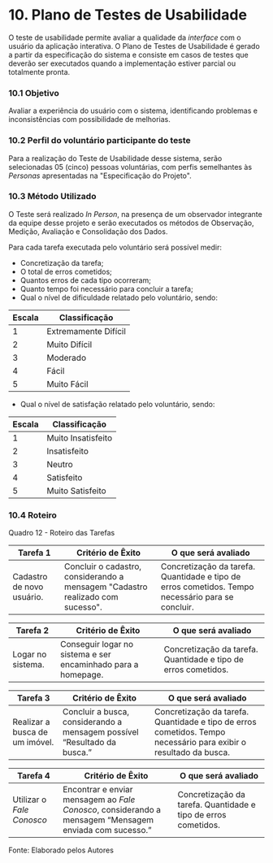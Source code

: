 # 10. Plano de Testes de Usabilidade

O teste de usabilidade permite avaliar a qualidade da _interface_ com o usuário da aplicação interativa. O Plano de Testes de Usabilidade é gerado a partir da especificação do sistema e consiste em casos de testes que deverão ser executados quando a implementação estiver parcial ou totalmente pronta. 


### 10.1 Objetivo

Avaliar a experiência do usuário com o sistema, identificando problemas e inconsistências com possibilidade de melhorias.


### 10.2 Perfil do voluntário participante do teste 

Para a realização do Teste de Usabilidade desse sistema, serão selecionadas 05 (cinco) pessoas voluntárias, com perfis semelhantes às _Personas_ apresentadas na "Especificação do Projeto".


### 10.3 Método Utilizado

O Teste será realizado  _In Person_, na presença de um observador integrante da equipe desse projeto e serão executados os métodos de Observação, Medição, Avaliação e Consolidação dos Dados.

Para cada tarefa executada pelo voluntário será possível medir:

-	Concretização da tarefa;
-	O total de erros cometidos;
-	Quantos erros de cada tipo ocorreram;
-	Quanto tempo foi necessário para concluir a tarefa;
-	Qual o nível de dificuldade relatado pelo voluntário, sendo:

| **Escala** | **Classificação**    |
|------------|----------------------|
| 1          | Extremamente Difícil |
| 2          | Muito Difícil        |
| 3          | Moderado             |
| 4          | Fácil                |
| 5          | Muito Fácil          |

-	Qual o nível de satisfação relatado pelo voluntário, sendo:

| **Escala** | **Classificação**  |
|------------|--------------------|
| 1          | Muito Insatisfeito |
| 2          | Insatisfeito       |
| 3          | Neutro             |
| 4          | Satisfeito         |
| 5          | Muito Satisfeito   |


### 10.4 Roteiro

Quadro 12 - Roteiro das Tarefas

| **Tarefa 1** | **Critério de Êxito** | **O que será avaliado** |
|--------------|--------------------|-------------------------|
|Cadastro de novo usuário. | Concluir o cadastro, considerando a mensagem "Cadastro realizado com sucesso". | Concretização da tarefa. Quantidade e tipo de erros cometidos. Tempo necessário para se concluir. |


| **Tarefa 2** | **Critério de Êxito** | **O que será avaliado** |
|--------------|-----------------------|-------------------------|
|Logar no sistema. | Conseguir logar no sistema e ser encaminhado para a homepage. | Concretização da tarefa. Quantidade e tipo de erros cometidos. |


| **Tarefa 3** | **Critério de Êxito** | **O que será avaliado** |
|--------------|-----------------------|-------------------------|
|Realizar a busca de um imóvel. | Concluir a busca, considerando a mensagem possível “Resultado da busca.” | Concretização da tarefa. Quantidade e tipo de erros cometidos. Tempo necessário para exibir o resultado da busca. |


| **Tarefa 4** | **Critério de Êxito** | **O que será avaliado**  |
|--------------|-----------------------|--------------------------|
| Utilizar o _Fale Conosco_ | Encontrar e enviar mensagem ao _Fale Conosco_, considerando a mensagem “Mensagem enviada com sucesso.” | Concretização da tarefa. Quantidade e tipo de erros cometidos. |

Fonte: Elaborado pelos Autores

